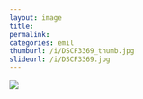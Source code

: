 ```yaml
---
layout: image
title: 
permalink: 
categories: emil
thumburl: /i/DSCF3369_thumb.jpg
slideurl: /i/DSCF3369.jpg 
---
```

![]({{site.url}}/i/DSCF3369.jpg)

